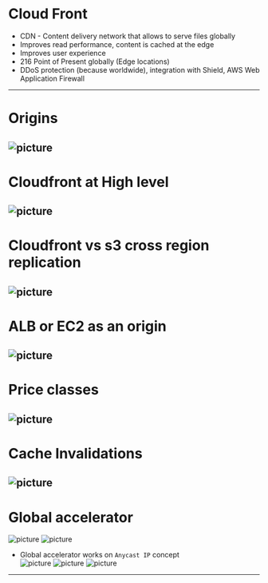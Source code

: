 # Cloud Front
* CDN - Content delivery network that allows to serve files globally
* Improves read performance, content is cached at the edge
* Improves user experience
* 216 Point of Present globally (Edge locations)
* DDoS protection (because worldwide), integration with Shield, AWS Web Application Firewall
------
# Origins
![picture](imgs/01-origins.jpg)
------
# Cloudfront at High level
![picture](imgs/01-high-level-overview.jpg)
------
# Cloudfront vs s3 cross region replication
![picture](imgs/01-cloudfront-vs-s3-crr.jpg)
------
# ALB or EC2 as an origin
![picture](imgs/01-cloudfront-alb-ec2-as-origin.jpg)
------
# Price classes
![picture](imgs/01-price-classes.jpg)
------
# Cache Invalidations
![picture](imgs/01-cache-invalidations.jpg)
------
# Global accelerator
![picture](imgs/01-global-accelerator.jpg)
![picture](imgs/02-global-accelerator.jpg)
* Global accelerator works on `Anycast IP` concept\
![picture](imgs/03-global-accelerator.jpg)
![picture](imgs/04-global-accelerator.jpg)
![picture](imgs/05-global-accelerator.jpg)
------
